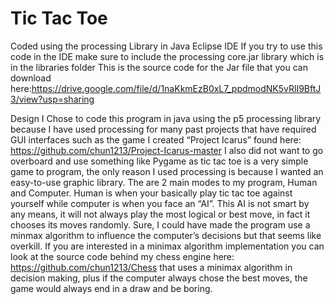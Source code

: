# Tic Tac Toe
Coded using the processing Library in Java Eclipse IDE
If you try to use this code in the IDE make sure to include the processing core.jar library which is in the libraries folder
This is the source code for the Jar file that you can download here:https://drive.google.com/file/d/1naKkmEzB0xL7_ppdmodNK5vRlI9BftJ3/view?usp=sharing

Design
I Chose to code this program in java using the p5 processing library because I have used processing for many past projects that have required GUI interfaces such as the game I created “Project Icarus” found here: https://github.com/chun1213/Project-Icarus-master
I also did not want to go overboard and use something like Pygame as tic tac toe is a very simple game to program, the only reason I used processing is because I wanted an easy-to-use graphic library. 
The are 2 main modes to my program, Human and Computer. Human is when your basically play tic tac toe against yourself while computer is when you face an “AI”. This AI is not smart by any means, it will not always play the most logical or best move, in fact it chooses its moves randomly. Sure, I could have made the program use a minmax algorithm to influence the computer’s decisions but that seems like overkill. If you are interested in a minimax algorithm implementation you can look at the source code behind my chess engine here: https://github.com/chun1213/Chess that uses a minimax algorithm in decision making, plus if the computer always chose the best moves, the game would always end in a draw and be boring.
